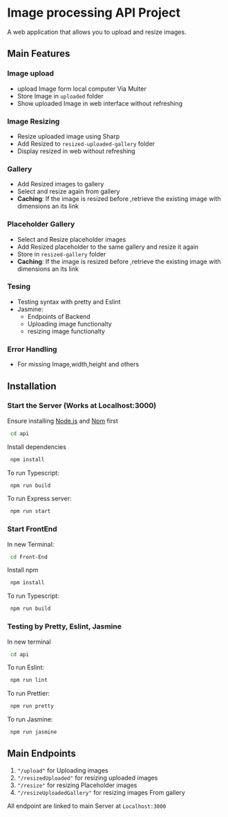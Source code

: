 # Image processing API Project
 
A web application that allows you to upload and resize images.

## Main Features
### Image upload
- upload Image form local computer Via Multer
- Store Image in `uploaded` folder
- Show uploaded Image in web interface without refreshing

### Image Resizing
- Resize uploaded image using Sharp
- Add Resized to `resized-uploaded-gallery` folder 
- Display resized in web without refreshing

### Gallery 
- Add Resized images to gallery
- Select and resize again from gallery
- **Caching**:  If the image is resized before ,retrieve the existing image with dimensions an its link

### Placeholder Gallery
- Select and Resize placeholder images 
- Add Resized placeholder to the same gallery and resize it again
- Store in `resized-gallery` folder
-  **Caching**:  If the image is resized before ,retrieve the existing image with dimensions an its link

### Tesing
- Testing syntax with pretty and Eslint
- Jasmine:
     - Endpoints of Backend
     - Uploading image functionalty
     - resizing image functionalty 

### Error Handling
- For missing Image,width,height and others


## Installation

### Start the Server (Works at Localhost:3000)
Ensure installing [Node.js](https://nodejs.org/en) and [Npm](https://www.npmjs.com/) first

```bash 
 cd api 
 ```
 Install dependencies
```bash 
 npm install 
 ```
 To run Typescript:
```bash 
 npm run build
 ```
 To run Express server:
```bash 
 npm run start
 ```


 ### Start FrontEnd 
In new Terminal:
```bash 
 cd Front-End
 ```

 Install npm 
```bash 
 npm install 
 ```

 To run Typescript:
```bash 
 npm run build
 ```

 ### Testing by Pretty, Eslint, Jasmine
 In new terminal 
```bash 
 cd api
 ```

 To run Eslint:
```bash 
 npm run lint
 ```
 To run Prettier:
```bash 
 npm run pretty
 ```

 To run Jasmine:
```bash 
 npm run jasmine
 ```

## Main Endpoints
1. `"/upload"` for Uploading images
2. `"/resizedUploaded"` for resizing uploaded images
3. `"/resize"` for resizing Placeholder images
4. `"/resizeUploadedGallery"` for resizing images From gallery 

All endpoint are linked to main Server at `Localhost:3000`